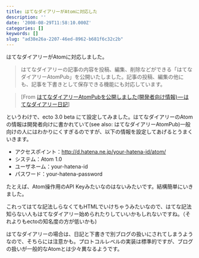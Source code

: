 ```yaml
---
title: はてなダイアリーがAtomに対応した
description: ''
date: '2008-08-29T11:58:10.000Z'
categories: []
keywords: []
slug: "ad38e26a-2207-46ed-8962-b681f6c32c2b"
---
```

はてなダイアリーがAtomに対応しました。

> はてなダイアリーの記事の内容を投稿、編集、削除などができる「はてなダイアリーAtomPub」を公開いたしました。記事の投稿、編集の他にも、記事を下書きとして保存できる機能にも対応しています。

> \[From [はてなダイアリーAtomPubを公開しました(開発者向け情報) — はてなダイアリー日記](http://d.hatena.ne.jp/hatenadiary/20080828/1219925223)\]

というわけで、ecto 3.0 beta にて設定してみました。はてなダイアリーのAtomの情報は開発者向けに書かれていて(see also: はてなダイアリーAtomPub)一般向けの人にはわかりにくすぎるのですが、以下の情報を設定してあげるとうまくいきます。

*   アクセスポイント：http://d.hatena.ne.jp/your-hatena-id/atom/
*   システム：Atom 1.0
*   ユーザネーム：your-hatena-id
*   パスワード：your-hatena-password

たとえば、Atom操作用のAPI Keyみたいなのはないみたいです。結構簡単にいきました。

これってはてな記法しらなくてもHTMLでいけちゃうみたいなので、はてな記法知らない人もはてなダイアリー始められたりしていいかもしれないですね。（それよりもectoの知名度の方が低いかも)

はてなダイアリーの場合は、日記と下書きで別ブログの扱いにされてしまうようなので、そちらには注意かも。プロトコルレベルの実装は標準的ですが、ブログの扱いが一般的なAtomとは少々異なるようです。